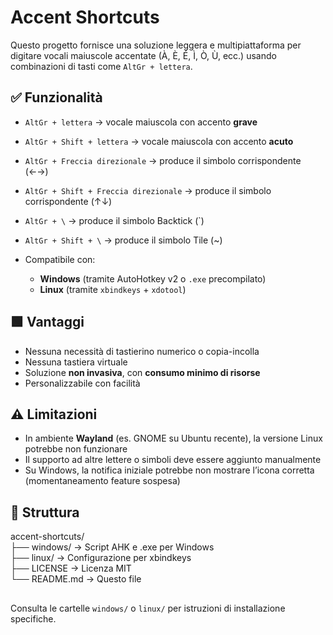 # Accent Shortcuts

Questo progetto fornisce una soluzione leggera e multipiattaforma per digitare vocali maiuscole accentate (À, È, É, Ì, Ò, Ù, ecc.) usando combinazioni di tasti come `AltGr + lettera`.

## ✅ Funzionalità
- `AltGr + lettera` → vocale maiuscola con accento **grave**
- `AltGr + Shift + lettera` → vocale maiuscola con accento **acuto**
- `AltGr + Freccia direzionale` → produce il simbolo corrispondente (←→)
- `AltGr + Shift + Freccia direzionale` → produce il simbolo corrispondente (↑↓)
- `AltGr + \` → produce il simbolo Backtick (\`)
- `AltGr + Shift + \` → produce il simbolo Tile (~)

- Compatibile con:
  - **Windows** (tramite AutoHotkey v2 o `.exe` precompilato)
  - **Linux** (tramite `xbindkeys` + `xdotool`)

## 🟩 Vantaggi
- Nessuna necessità di tastierino numerico o copia-incolla
- Nessuna tastiera virtuale
- Soluzione **non invasiva**, con **consumo minimo di risorse**
- Personalizzabile con facilità

## ⚠️ Limitazioni
- In ambiente **Wayland** (es. GNOME su Ubuntu recente), la versione Linux potrebbe non funzionare
- Il supporto ad altre lettere o simboli deve essere aggiunto manualmente
- Su Windows, la notifica iniziale potrebbe non mostrare l’icona corretta (momentaneamento feature sospesa)

## 📂 Struttura
accent-shortcuts/  
├── windows/ → Script AHK e .exe per Windows  
├── linux/ → Configurazione per xbindkeys  
├── LICENSE → Licenza MIT  
└── README.md → Questo file  

## 
Consulta le cartelle `windows/` o `linux/` per istruzioni di installazione specifiche.

